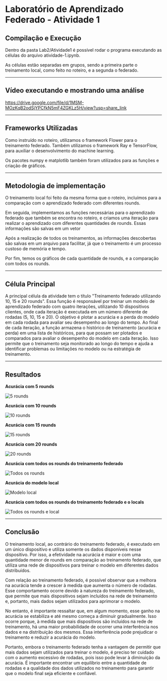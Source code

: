 # Laboratório de Aprendizado Federado - Atividade 1

## Compilação e Execução

Dentro da pasta Lab2/Atividade1 é possível rodar o programa executando as células do arquivo atividade-1.ipynb.

As células estão separadas em grupos, sendo a primeira parte o treinamento local, como feito no roteiro, e a segunda o federado.

---

## Vídeo executando e mostrando uma análise

https://drive.google.com/file/d/1MSM-MOzKqB2odSjYPCfkN5mF4ZGKLz5H/view?usp=share_link

---

## Frameworks Utilizadas

Como instruído no roteiro, utilizamos o framework Flower para o treinamento federado. Também utilizamos o framework Ray e TensorFlow, para auxiliar o desenvolvimento do machine learning.

Os pacotes numpy e matplotlib também foram utilizados para as funções e criação de gráficos.

---

## Metodologia de implementação

O treinamento local foi feito da mesma forma que o roteiro, incluímos para a comparação com o aprendizado federado com diferentes rounds.

Em seguida, implementamos as funções necessárias para o aprendizado federado que também se encontra no roteiro, e criamos uma iteração para realizar o aprendizado com diferentes quantidades de rounds. Essas informações são salvas em um vetor

Após a realização de todos os treinamentos, as informações descobertas são salvas em um arquivo para facilitar, já que o treinamento é um processo custoso de memória e tempo.

Por fim, temos os gráficos de cada quantidade de rounds, e a comparação com todos os rounds.

---

## Célula Principal

A principal célula da atividade tem o título "Treinamento federado utilizando 10, 15 e 20 rounds".
Essa função é responsável por treinar um modelo de aprendizado federado com quatro iterações, utilizando 10 dispositivos clientes, onde cada iteração é executada em um número diferente de rodadas (5, 10, 15 e 20). O objetivo é plotar a acurácia e a perda do modelo em cada rodada para avaliar seu desempenho ao longo do tempo.
Ao final de cada iteração, a função armazena o histórico de treinamento (acurácia e perda) em uma lista de históricos, para que possam ser plotados e comparados para avaliar o desempenho do modelo em cada iteração. Isso permite que o treinamento seja monitorado ao longo do tempo e ajuda a identificar problemas ou limitações no modelo ou na estratégia de treinamento.

---

## Resultados 

**Acurácia com 5 rounds**

![5 rounds](graficos/accuracy_5_rounds.png)

**Acurácia com 10 rounds**

![10 rounds](graficos/accuracy_10_rounds.png)

**Acurácia com 15 rounds**

![15 rounds](graficos/accuracy_15_rounds.png)

**Acurácia com 20 rounds**

![20 rounds](graficos/accuracy_20_rounds.png)

**Acurácia com todos os rounds do treinamento federado**

![Todos os rounds](graficos/accuracy_all_rounds.png)

**Acurácia do modelo local**

![Modelo local](graficos/accuracy_local_model.png)

**Acurácia com todos os rounds do treinamento federado e o locals**

![Todos os rounds e local](graficos/accuracy_all_round_and_local.png)

---

## Conclusão

O treinamento local, ao contrário do treinamento federado, é executado em um único dispositivo e utiliza somente os dados disponíveis nesse dispositivo. Por isso, a efetividade na acurácia é maior e com uma quantidade menor de rounds em comparação ao treinamento federado, que utiliza uma rede de dispositivos para treinar o modelo em diferentes dados distribuídos.

Com relação ao treinamento federado, é possível observar que a melhora na acurácia tende a crescer à medida que aumenta o número de rodadas. Esse comportamento ocorre devido à natureza do treinamento federado, que permite que mais dispositivos sejam incluídos na rede de treinamento e, portanto, mais dados sejam utilizados para aprimorar o modelo.

No entanto, é importante ressaltar que, em algum momento, esse ganho na acurácia se estabiliza e até mesmo começa a diminuir gradualmente. Isso ocorre porque, à medida que mais dispositivos são incluídos na rede de treinamento, há uma maior probabilidade de ocorrer uma interferência nos dados e na distribuição dos mesmos. Essa interferência pode prejudicar o treinamento e reduzir a acurácia do modelo.

Portanto, embora o treinamento federado tenha a vantagem de permitir que mais dados sejam utilizados para treinar o modelo, é preciso ter cuidado com o aumento excessivo de rodadas, pois isso pode levar à diminuição da acurácia. É importante encontrar um equilíbrio entre a quantidade de rodadas e a qualidade dos dados utilizados no treinamento para garantir que o modelo final seja eficiente e confiável.

